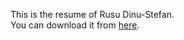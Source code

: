 This is the resume of Rusu Dinu-Stefan.  
You can download it from [here](https://raw.githubusercontent.com/rusudinu/resume/main/Rusu%20Dinu%20Stefan%20resume.pdf).
